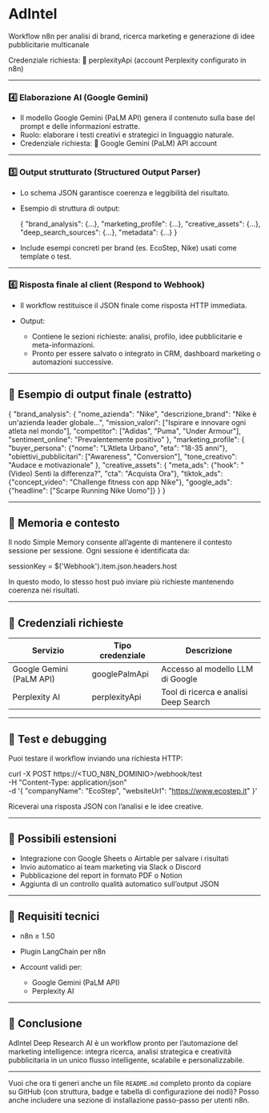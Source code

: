 # AdIntel
 Workflow n8n per analisi di brand, ricerca marketing e generazione di idee pubblicitarie multicanale

Credenziale richiesta:
🔑 perplexityApi (account Perplexity configurato in n8n)

---

### 4️⃣ Elaborazione AI (Google Gemini)

* Il modello Google Gemini (PaLM API) genera il contenuto sulla base del prompt e delle informazioni estratte.
* Ruolo: elaborare i testi creativi e strategici in linguaggio naturale.
* Credenziale richiesta:
  🔑 Google Gemini (PaLM) API account

---

### 5️⃣ Output strutturato (Structured Output Parser)

* Lo schema JSON garantisce coerenza e leggibilità del risultato.
* Esempio di struttura di output:

    {
    "brand_analysis": {...},
    "marketing_profile": {...},
    "creative_assets": {...},
    "deep_search_sources": {...},
    "metadata": {...}
  }
  
* Include esempi concreti per brand (es. EcoStep, Nike) usati come template o test.

---

### 6️⃣ Risposta finale al client (Respond to Webhook)

* Il workflow restituisce il JSON finale come risposta HTTP immediata.
* Output:

  * Contiene le sezioni richieste: analisi, profilo, idee pubblicitarie e meta-informazioni.
  * Pronto per essere salvato o integrato in CRM, dashboard marketing o automazioni successive.

---

## 🧾 Esempio di output finale (estratto)

{
  "brand_analysis": {
    "nome_azienda": "Nike",
    "descrizione_brand": "Nike è un'azienda leader globale...",
    "mission_valori": ["Ispirare e innovare ogni atleta nel mondo"],
    "competitor": ["Adidas", "Puma", "Under Armour"],
    "sentiment_online": "Prevalentemente positivo"
  },
  "marketing_profile": {
    "buyer_persona": {"nome": "L’Atleta Urbano", "eta": "18-35 anni"},
    "obiettivi_pubblicitari": ["Awareness", "Conversion"],
    "tone_creativo": "Audace e motivazionale"
  },
  "creative_assets": {
    "meta_ads": {"hook": "(Video) Senti la differenza?", "cta": "Acquista Ora"},
    "tiktok_ads": {"concept_video": "Challenge fitness con app Nike"},
    "google_ads": {"headline": ["Scarpe Running Nike Uomo"]}
  }
}

---

## 🧠 Memoria e contesto

Il nodo Simple Memory consente all’agente di mantenere il contesto sessione per sessione.
Ogni sessione è identificata da:

sessionKey = $('Webhook').item.json.headers.host

In questo modo, lo stesso host può inviare più richieste mantenendo coerenza nei risultati.

---

## 🔐 Credenziali richieste

| Servizio                 | Tipo credenziale | Descrizione                           |
| ------------------------ | ---------------- | ------------------------------------- |
| Google Gemini (PaLM API) | googlePalmApi  | Accesso al modello LLM di Google      |
| Perplexity AI            | perplexityApi  | Tool di ricerca e analisi Deep Search |

---

## 🧪 Test e debugging

Puoi testare il workflow inviando una richiesta HTTP:

curl -X POST https://<TUO_N8N_DOMINIO>/webhook/test \
  -H "Content-Type: application/json" \
  -d '{
        "companyName": "EcoStep",
        "websiteUrl": "https://www.ecostep.it"
      }'

Riceverai una risposta JSON con l’analisi e le idee creative.

---

## 🚀 Possibili estensioni

* Integrazione con Google Sheets o Airtable per salvare i risultati
* Invio automatico ai team marketing via Slack o Discord
* Pubblicazione del report in formato PDF o Notion
* Aggiunta di un controllo qualità automatico sull’output JSON

---

## 🧩 Requisiti tecnici

* n8n ≥ 1.50
* Plugin LangChain per n8n
* Account validi per:

  * Google Gemini (PaLM API)
  * Perplexity AI

---

## 🏁 Conclusione

AdIntel Deep Research AI è un workflow pronto per l’automazione del marketing intelligence:
integra ricerca, analisi strategica e creatività pubblicitaria in un unico flusso intelligente, scalabile e personalizzabile.

---

Vuoi che ora ti generi anche un file `README.md` completo pronto da copiare su GitHub (con struttura, badge e tabella di configurazione dei nodi)?
Posso anche includere una sezione di installazione passo-passo per utenti n8n.
